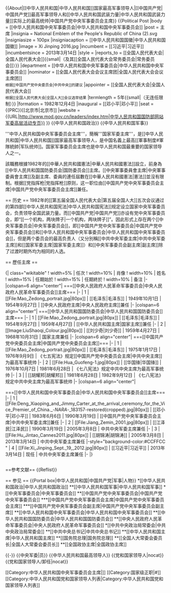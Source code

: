 {{About|[[中华人民共和国|中华人民共和国]]国家最高军事领导人|[[中国共产党|中国共产党]]最高军事领导人和[[中华人民共和国武装力量|中华人民共和国武装力量]]实际上的最高统帅|中国共产党中央军事委员会主席}}
{{Political Post
|body            = [[中华人民共和国中央军事委员会|中华人民共和国中央军事委员会]]
|post            = 主席
|insignia        = National Emblem of the People's Republic of China (2).svg
|insigniasize    = 100px
|insigniacaption = [[中华人民共和国国徽|中华人民共和国国徽]]
|image           = Xi Jinping 2016.jpg
|incumbent       = [[习近平|习近平]]
|incumbentsince  = 2013年3月14日
|style           =
|reports_to = [[全国人民代表大会|全国人民代表大会]]{{small|（及其[[全国人民代表大会常务委员会|常务委员会]]）}}
|department       = [[中华人民共和国中央军事委员会|中华人民共和国中央军事委员会]]
|nominator       = [[全国人民代表大会会议主席团|全国人民代表大会会议主席团]]<br /><small>根据[[中国共产党中央委员会|中共中央]]的建议</small>
|appointer       = [[全国人民代表大会|全国人民代表大会]]<br /><small>根据[[全国人民代表大会|全国人大]]会议选举结果</small>
|termlength      = 5年{{small|（无连任限制）}}
|formation       = 1982年12月4日
|inaugural       = [[邓小平|邓小平]]
|seat             = {{PRC}}[[北京市|北京市]]
|website         = {{URL|http://www.mod.gov.cn/leaders/index.htm|中华人民共和国国防部网站军委高层活动专页}}
}}
{{中华人民共和国政治}}
{{中华人民共和国军事}}

'''中华人民共和国中央军事委员会主席'''，簡稱'''国家军委主席'''，是[[中华人民共和国|中华人民共和国]]国家最高军事领导人，是中国名義上最高[[軍事制度#軍隊統帥|军队统帅]]。国家军事委员会主席也是中华人民共和国最重要的国家领导人之一。

該職務根據1982年的[[中華人民共和國憲法|中華人民共和國憲法]]設立，前身為[[中华人民共和国国防委员会|国防委员会]]主席。[[中央軍事委員會主席|中央軍事委員會主席]]及副主席、委員的連任屆數在[[中華人民共和國憲法|憲法]]並沒有限制。根据[[党指挥枪|党指挥枪]]原则，这一职位由[[中国共产党中央军事委员会主席|中国共产党中央军事委员会主席]]兼任。

== 历史 ==
1982年的[[第五届全国人民代表大会|第五届全国人大]]五次会议通过的第四部[[中华人民共和国宪法|中华人民共和国宪法]]规定设立国家中央军事委员会，负责领导全国武装力量。而[[中国共产党|中国共产党]]亦设有党中央军事委员会，即“[[一个机构，两块牌子|一个机构，两块牌子]]”。因此形式上存在两个[[中央军事委员会|中央军事委员会]]，即[[中国共产党中央军事委员会|中国共产党中央军事委员会]]和[[中华人民共和国中央军事委员会|中华人民共和国中央军事委员会]]，但是两个委员会的最高负责人（又分別稱[[中共中央军委主席|中共中央军委主席]]和[[国家军委主席|国家军委主席]]）和[[中央军事委员会副主席|副主席]]除了过渡时期外均为相同的人选。

== 歷任主席 ==
<div style="overflow: auto"><!-- 避免受infobox 影響 -->
{| class="wikitable"
! width=5%  | 任次
! width=10% | 肖像
! width=10% | 姓名
! width=15% | 任期始於
! width=15% | 任期終於
! width=10% | 备注
|-
|colspan=6 align="center"|
===[[中央人民政府人民革命军事委员会|中央人民政府人民革命军事委员会]]主席===
|-
| 1
| [[File:Mao_Zedong_portrait.jpg|80px]]
| [[毛泽东|毛泽东]]
| 1949年10月1日
| 1954年9月27日
| [[中央人民政府主席|中央人民政府主席]]兼任
|-
|colspan=6 align="center"|
===[[中华人民共和国国防委员会|中华人民共和国国防委员会]]主席===
|-
| 1
| [[File:Mao_Zedong_portrait.jpg|80px]]
| [[毛泽东|毛泽东]]
| 1954年9月27日
| 1959年4月27日
| [[中华人民共和国主席|国家主席]]兼任
|-
| 2
| [[Image:LiuShaoqi_Colour.jpg|80px]] 
| [[刘少奇|刘少奇]]
| 1959年4月27日
| 1968年10月31日
| 国家主席兼任
|-
|colspan=6 align="center"|
===[[中国共产党中央委员会主席|中国共产党中央委员会主席]]===
|-
| 1
| [[File:Mao_Zedong_portrait.jpg|80px]]
| [[毛泽东|毛泽东]]
| 1975年1月17日
| 1976年9月9日
| 《七五宪法》规定[[中国共产党中央委员会主席|中共中央主席]]为最高军事统帅
|-
| 2
| [[File:Hua_Guofeng-1.jpg|80px]]
| [[华国锋|华国锋]]
| 1976年10月7日
| 1981年6月28日
| 《七八宪法》规定中共中央主席为最高军事统帅
|-
| 3
|
| [[胡耀邦|胡耀邦]]
| 1981年6月28日
| 1982年9月12日
| 《七八宪法》规定中共中央主席为最高军事统帅
|-
|colspan=6 align="center"|

===[[中华人民共和国中央军事委员会|中华人民共和国中央军事委员会]]主席===
|-
| 1
|[[File:Deng_Xiaoping_and_Jimmy_Carter_at_the_arrival_ceremony_for_the_Vice_Premier_of_China._-_NARA_-_183157-restored(cropped).jpg|80px]]
| [[邓小平|邓小平]]
| 1983年6月6日
| 1990年3月19日
| [[中国共产党中央军事委员会主席|中共中央军委主席]]兼任
|-
| 2
| [[File:Jiang_Zemin_2001.jpg|80px]] 
| [[江泽民|江泽民]]
| 1990年3月19日
| 2005年3月8日
| 中共中央军委主席兼任
|-
| 3
| [[File:Hu_Jintao_Cannes2011.jpg|80px]]
| [[胡锦涛|胡锦涛]]
| 2005年3月8日
| 2013年3月14日 
| 中共中央军委主席兼任
|-style="background-color:#CCFFCC "
| 4
| [[File:Xi_Jinping_Sept._19,_2012.jpg|80px]]
| [[习近平|习近平]]
| 2013年3月14日
| 现任 
| 中共中央军委主席兼任
|-
|}
</div><!-- 避免受infobox 影響 -->

==参考文献==
{{Reflist}}

== 参见 ==
{{Portal box|中华人民共和国|中国共产党|军事|人物}}
*[[中华人民共和国政治|中华人民共和国政治]]
**[[中华人民共和国军事|中华人民共和国军事]]
*[[中央军事委员会|中央军事委员会]]
**[[中国共产党中央军事委员会|中国共产党中央军事委员会]]
***[[中国共产党中央军事委员会主席|中国共产党中央军事委员会主席]]
***[[中国共产党中央军事委员会副主席|中国共产党中央军事委员会副主席]]
**[[中华人民共和国中央军事委员会|中华人民共和国中央军事委员会]]
**[[中华人民共和国国防委员会|中华人民共和国国防委员会]]
**[[中央人民政府人民革命军事委员会|中央人民政府人民革命军事委员会]]
*[[中共中央政治局常委会|中共中央政治局常委会]]
**[[中共中央总书记|中共中央总书记]]
**[[中华人民共和国主席|中华人民共和国主席]]
**[[国务院总理|国务院总理]]
**[[全国人大常委会委员长|全国人大常委会委员长]]
**[[全国政协主席|全国政协主席]]

{{-}}
{{中央军委|员}}
{{中华人民共和国最高领导人}}
{{党和国家领导人|nocat}}
{{党和国家领导人/卸任|nocat}}

[[Category:中华人民共和国中央军事委员会主席|]]
[[Category:国家级正职|#]]
[[Category:中华人民共和国党和国家领导人列表|Category:中华人民共和国党和国家领导人列表]]